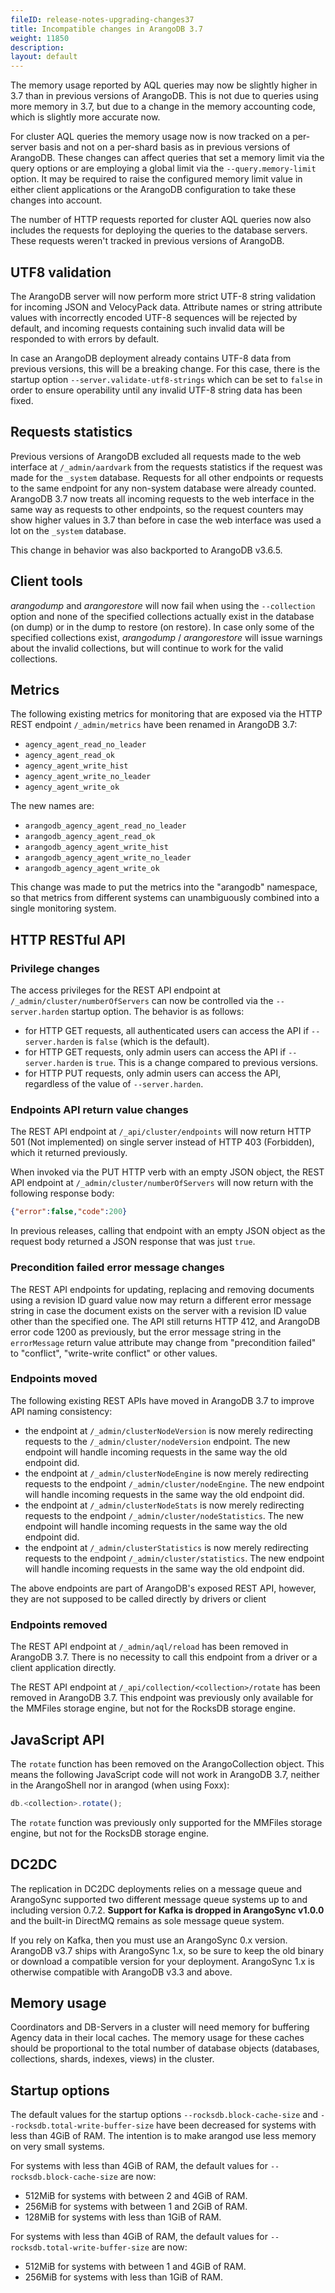 ```yaml
---
fileID: release-notes-upgrading-changes37
title: Incompatible changes in ArangoDB 3.7
weight: 11850
description: 
layout: default
---
```

The memory usage reported by AQL queries may now be slightly higher in 3.7 than in
previous versions of ArangoDB. This is not due to queries using more memory in 3.7, 
but due to a change in the memory accounting code, which is slightly more accurate
now.

For cluster AQL queries the memory usage now is now tracked on a per-server basis
and not on a per-shard basis as in previous versions of ArangoDB.
These changes can affect queries that set a memory limit via the query options
or are employing a global limit via the `--query.memory-limit` option. It may be
required to raise the configured memory limit value in either client applications 
or the ArangoDB configuration to take these changes into account.

The number of HTTP requests reported for cluster AQL queries now also includes the
requests for deploying the queries to the database servers. These requests weren't
tracked in previous versions of ArangoDB.

## UTF8 validation

The ArangoDB server will now perform more strict UTF-8 string validation for
incoming JSON and VelocyPack data. Attribute names or string attribute values
with incorrectly encoded UTF-8 sequences will be rejected by default, and
incoming requests containing such invalid data will be responded to with errors
by default.

In case an ArangoDB deployment already contains UTF-8 data from previous
versions, this will be a breaking change. For this case, there is the startup
option `--server.validate-utf8-strings` which can be set to `false` in order to
ensure operability until any invalid UTF-8 string data has been fixed.

## Requests statistics

Previous versions of ArangoDB excluded all requests made to the web interface at
`/_admin/aardvark` from the requests statistics if the request was made for the
`_system` database. Requests for all other endpoints or requests to the same
endpoint for any non-system database were already counted.
ArangoDB 3.7 now treats all incoming requests to the web interface in the same
way as requests to other endpoints, so the request counters may show higher
values in 3.7 than before in case the web interface was used a lot on the
`_system` database.

This change in behavior was also backported to ArangoDB v3.6.5.

## Client tools

_arangodump_ and _arangorestore_ will now fail when using the `--collection` 
option and none of the specified collections actually exist in the database (on dump) 
or in the dump to restore (on restore). In case only some of the specified collections 
exist, _arangodump_ / _arangorestore_ will issue warnings about the invalid collections, 
but will continue to work for the valid collections.

## Metrics

The following existing metrics for monitoring that are exposed via the HTTP
REST endpoint `/_admin/metrics` have been renamed in ArangoDB 3.7:

- `agency_agent_read_no_leader`
- `agency_agent_read_ok`
- `agency_agent_write_hist`
- `agency_agent_write_no_leader`
- `agency_agent_write_ok`

The new names are:

- `arangodb_agency_agent_read_no_leader`
- `arangodb_agency_agent_read_ok`
- `arangodb_agency_agent_write_hist`
- `arangodb_agency_agent_write_no_leader`
- `arangodb_agency_agent_write_ok`

This change was made to put the metrics into the "arangodb" namespace, so
that metrics from different systems can unambiguously combined into a single
monitoring system.

## HTTP RESTful API

### Privilege changes

The access privileges for the REST API endpoint at `/_admin/cluster/numberOfServers`
can now be controlled via the `--server.harden` startup option. The behavior is
as follows:

- for HTTP GET requests, all authenticated users can access the API if `--server.harden`
  is `false` (which is the default).
- for HTTP GET requests, only admin users can access the API if `--server.harden`
  is `true`. This is a change compared to previous versions.
- for HTTP PUT requests, only admin users can access the API, regardless of the value
  of `--server.harden`.

### Endpoints API return value changes

The REST API endpoint at `/_api/cluster/endpoints` will now return HTTP 501 (Not
implemented) on single server instead of HTTP 403 (Forbidden), which it returned
previously.

When invoked via the PUT HTTP verb with an empty JSON object, the REST API
endpoint at `/_admin/cluster/numberOfServers` will now return with the
following response body:

```json
{"error":false,"code":200}
```

In previous releases, calling that endpoint with an empty JSON object as
the request body returned a JSON response that was just `true`.

### Precondition failed error message changes

The REST API endpoints for updating, replacing and removing documents using a
revision ID guard value now may return a different error message string in case
the document exists on the server with a revision ID value other than the
specified one. The API still returns HTTP 412, and ArangoDB error code 1200 as
previously, but the error message string in the `errorMessage` return value
attribute may change from "precondition failed" to "conflict",
"write-write conflict" or other values.

### Endpoints moved

The following existing REST APIs have moved in ArangoDB 3.7 to improve API
naming consistency:

- the endpoint at `/_admin/clusterNodeVersion` is now merely redirecting requests
  to the `/_admin/cluster/nodeVersion` endpoint. The new endpoint will handle
  incoming requests in the same way the old endpoint did.
- the endpoint at `/_admin/clusterNodeEngine` is now merely redirecting requests
  to the endpoint `/_admin/cluster/nodeEngine`. The new endpoint will handle
  incoming requests in the same way the old endpoint did.
- the endpoint at `/_admin/clusterNodeStats` is now merely redirecting requests
  to the endpoint `/_admin/cluster/nodeStatistics`. The new endpoint will handle
  incoming requests in the same way the old endpoint did.
- the endpoint at `/_admin/clusterStatistics` is now merely redirecting requests
  to the endpoint `/_admin/cluster/statistics`. The new endpoint will handle
  incoming requests in the same way the old endpoint did.

The above endpoints are part of ArangoDB's exposed REST API, however, they are
not supposed to be called directly by drivers or client

### Endpoints removed

The REST API endpoint at `/_admin/aql/reload` has been removed in ArangoDB 3.7.
There is no necessity to call this endpoint from a driver or a client application
directly.

The REST API endpoint at `/_api/collection/<collection>/rotate` has been removed 
in ArangoDB 3.7. This endpoint was previously only available for the MMFiles
storage engine, but not for the RocksDB storage engine.

## JavaScript API

The `rotate` function has been removed on the ArangoCollection object. This 
means the following JavaScript code will not work in ArangoDB 3.7, neither in
the ArangoShell nor in arangod (when using Foxx):

```js
db.<collection>.rotate();
```

The `rotate` function was previously only supported for the MMFiles storage 
engine, but not for the RocksDB storage engine.

## DC2DC

The replication in DC2DC deployments relies on a message queue and ArangoSync
supported two different message queue systems up to and including version
0.7.2. **Support for Kafka is dropped in ArangoSync v1.0.0** and the built-in
DirectMQ remains as sole message queue system.

If you rely on Kafka, then you must use an ArangoSync 0.x version. ArangoDB
v3.7 ships with ArangoSync 1.x, so be sure to keep the old binary or download
a compatible version for your deployment. ArangoSync 1.x is otherwise
compatible with ArangoDB v3.3 and above.

## Memory usage

Coordinators and DB-Servers in a cluster will need memory for buffering Agency
data in their local caches. The memory usage for these caches should be proportional
to the total number of database objects (databases, collections, shards, indexes, 
views) in the cluster.

## Startup options

The default values for the startup options `--rocksdb.block-cache-size` and
`--rocksdb.total-write-buffer-size` have been decreased for systems with less
than 4GiB of RAM. The intention is to make arangod use less memory on very
small systems.

For systems with less than 4GiB of RAM, the default values for 
`--rocksdb.block-cache-size` are now:

- 512MiB for systems with between 2 and 4GiB of RAM.
- 256MiB for systems with between 1 and 2GiB of RAM.
- 128MiB for systems with less than 1GiB of RAM.

For systems with less than 4GiB of RAM, the default values for 
`--rocksdb.total-write-buffer-size` are now:

- 512MiB for systems with between 1 and 4GiB of RAM.
- 256MiB for systems with less than 1GiB of RAM.
